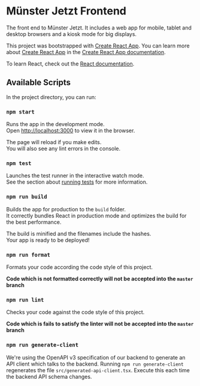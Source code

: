 # Münster Jetzt Frontend

The front end to Münster Jetzt. It includes a web app for mobile, tablet and desktop browsers and a kiosk mode for big displays.

This project was bootstrapped with [Create React App](https://github.com/facebook/create-react-app).
You can learn more about [Create React App](https://github.com/facebook/create-react-app) in the [Create React App documentation](https://facebook.github.io/create-react-app/docs/getting-started).

To learn React, check out the [React documentation](https://reactjs.org/).

## Available Scripts

In the project directory, you can run:

### `npm start`

Runs the app in the development mode.<br />
Open [http://localhost:3000](http://localhost:3000) to view it in the browser.

The page will reload if you make edits.<br />
You will also see any lint errors in the console.

### `npm test`

Launches the test runner in the interactive watch mode.<br />
See the section about [running tests](https://facebook.github.io/create-react-app/docs/running-tests) for more information.

### `npm run build`

Builds the app for production to the `build` folder.<br />
It correctly bundles React in production mode and optimizes the build for the best performance.

The build is minified and the filenames include the hashes.<br />
Your app is ready to be deployed!

### `npm run format`

Formats your code according the code style of this project.

**Code which is not formatted correctly will not be accepted into the `master` branch**

### `npm run lint`

Checks your code against the code style of this project.

**Code which is fails to satisfy the linter will not be accepted into the `master` branch**

### `npm run generate-client`

We're using the OpenAPI v3 specification of our backend to generate an API client which talks to the backend.
Running `npm run generate-client` regenerates the file `src/generated-api-client.tsx`.
Execute this each time the backend API schema changes.
